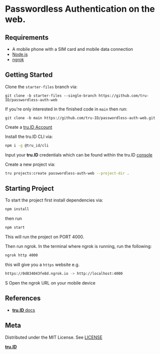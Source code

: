 # Passwordless Authentication on the web.

## Requirements

- A mobile phone with a SIM card and mobile data connection
- [Node.js](https://nodejs.org)
- [ngrok](https://ngrok.com/)

## Getting Started

Clone the `starter-files` branch via:

```
git clone -b starter-files --single-branch https://github.com/tru-ID/passwordless-auth-web
```

If you're only interested in the finished code in `main` then run:

```
git clone -b main https://github.com/tru-ID/passwordless-auth-web.git
```

Create a [tru.ID Account](https://tru.id)

Install the tru.ID CLI via:

```bash
npm i -g @tru_id/cli

```

Input your **tru.ID** credentials which can be found within the tru.ID [console](https://developer.tru.id/console)

Create a new project via:

```bash
tru projects:create passwordless-auth-web --project-dir .
```

## Starting Project

To start the project first install dependencies via:

```bash
npm install
```

then run

```bash
npm start
```

This will run the project on PORT 4000.

Then run ngrok. In the terminal where ngrok is running, run the following:

```bash
ngrok http 4000
```

this will give you a `https` website e.g.

```bash
https://0d834043fe8d.ngrok.io -> http://localhost:4000
```

S
Open the ngrok URL on your mobile device

## References

- [**tru.ID** docs](https://developer.tru.id/docs)

## Meta

Distributed under the MIT License. See [LICENSE](https://github.com/tru-ID/passwordless-auth-web/blob/main/LICENSE.md)

[**tru.ID**](https://tru.id)
